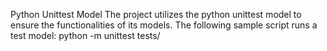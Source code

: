 Python Unittest Model
The project utilizes the python unittest model to ensure the functionalities of its models. The following sample script runs a test model: python -m unittest tests/
